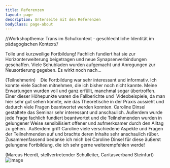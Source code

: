 ```yaml
---
title: Referenzen
layout: page
description: Unterseite mit den Referenzen
bodyClass: page-about
---
```

//Workshopthema: Trans im Schulkontext - geschlechtliche Identität im pädagogischen Kontext//

Tolle und kurzweilige Fortbildung!
Fachlich fundiert hat sie zur Horizonterweiterung beigetragen und
neue Synapsenverbindungen geschaffen. Viele Schubladen wurden
aufgemacht und Anregungen zur Neusortierung gegeben. Es wirkt noch nach...

(Teilnehmerin)
  
Die Fortbildung war sehr interessant und informativ. Ich konnte viele Sachen mitnehmen, die ich bisher noch nicht kannte. Meine Erwartungen wurden voll und ganz erfüllt, manchmal sogar übertroffen.
Einer dieser Höhepunkte waren die Fallberichte und  Videobeispiele, da man hier sehr gut sehen konnte, wie das Theoretische in der Praxis aussieht und dadurch viele Fragen beantwortet werden konnten. Caroline Dinsel gestaltete das Seminar sehr interessant und anschaulich. Außerdem wurde jede Frage fachlich fundiert beantwortet und die Teilnehmenden wurden in gelungener Weise sensibilisiert offener und aufmerksamer durch den Alltag zu gehen.  Außerdem griff Caroline viele verschiedene Aspekte und Fragen der Teilnehmenden auf und brachte deren Inhalte sehr anschaulich rüber. Zusammenfassend bedanke ich mich bei Caroline Dinsel für diese äußerst gelungene Fortbildung, die ich sehr gerne weiterempfehlen werde!

(Marcus Heerdt, stellvertretender Schulleiter, Caritasverband Steinfurt)
![image](https://user-images.githubusercontent.com/95311108/152171703-a82069f0-678c-4fb8-82df-c8f0474fd368.png)



